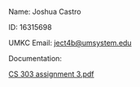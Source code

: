 Name: Joshua Castro

ID: 16315698

UMKC Email: ject4b@umsystem.edu

Documentation:

[CS 303 assignment 3.pdf](https://github.com/JUSH334/CS303---Assignment-3/files/13311766/CS.303.assignment.3.pdf)
